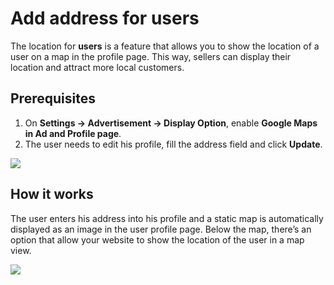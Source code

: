 # Add address for users

The location for **users** is a feature that allows you to show the location of a user on a map in the profile page. This way, sellers can display their location and attract more local customers.

## Prerequisites

1.  On  **Settings -> Advertisement -> Display Option**, enable  **Google Maps in Ad and Profile page**.
2.  The user needs to edit his profile, fill the address field and click  **Update**.

![](https://raw.githubusercontent.com/yclas/guides/master/images/adress.png)

## How it works

The user enters his address into his profile and a static map is automatically displayed as an image in the user profile page. Below the map, there’s an option that allow your website to show the location of the user in a map view.

![](https://raw.githubusercontent.com/yclas/guides/master/images/map.png)
